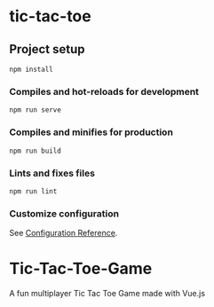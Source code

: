 # tic-tac-toe

## Project setup

```
npm install
```

### Compiles and hot-reloads for development

```
npm run serve
```

### Compiles and minifies for production

```
npm run build
```

### Lints and fixes files

```
npm run lint
```

### Customize configuration

See [Configuration Reference](https://cli.vuejs.org/config/).

# Tic-Tac-Toe-Game

A fun multiplayer Tic Tac Toe Game made with Vue.js
